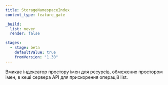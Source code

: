 ```yaml
---
title: StorageNamespaceIndex
content_type: feature_gate

_build:
  list: never
  render: false

stages:
  - stage: beta
    defaultValue: true
    fromVersion: "1.30"
---
```

Вмикає індексатор простору імен для ресурсів, обмежених простором імен, в кеші сервера API для прискорення операцій list.
